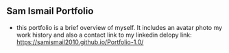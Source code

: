 ## Sam Ismail Portfolio
* this portfolio is a brief overview of myself. It includes an avatar photo my work history and also a contact link to my linkedin
delopy link: https://samismail2010.github.io/Portfolio-1.0/